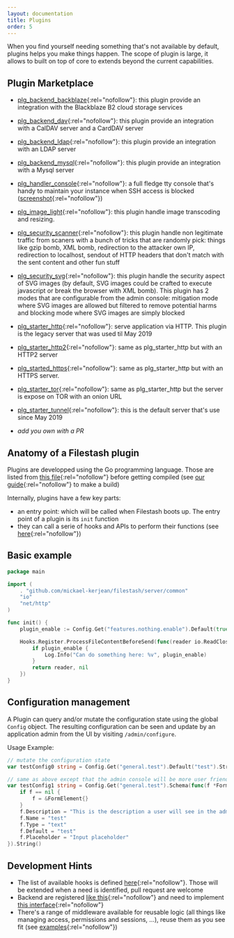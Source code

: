 ```yaml
---
layout: documentation
title: Plugins
order: 5
---
```


When you find yourself needing something that's not available by default, plugins helps you make things happen. The scope of plugin is large, it allows to built on top of core to extends beyond the current capabilities.

## Plugin Marketplace
- [plg_backend_backblaze](https://github.com/mickael-kerjean/filestash/tree/master/server/plugin/plg_backend_backblaze){:rel="nofollow"}: this plugin provide an integration with the Blackblaze B2 cloud storage services
- [plg_backend_dav](https://github.com/mickael-kerjean/filestash/tree/master/server/plugin/plg_backend_dav){:rel="nofollow"}: this plugin provide an integration with a CalDAV server and a CardDAV server
- [plg_backend_ldap](https://github.com/mickael-kerjean/filestash/tree/master/server/plugin/plg_backend_ldap){:rel="nofollow"}: this plugin provide an integration with an LDAP server
- [plg_backend_mysql](https://github.com/mickael-kerjean/filestash/tree/master/server/plugin/plg_backend_mysql){:rel="nofollow"}: this plugin provide an integration with a Mysql server
- [plg_handler_console](https://github.com/mickael-kerjean/filestash/tree/master/server/plugin/plg_handler_console){:rel="nofollow"}: a full fledge tty console that's handy to maintain your instance when SSH access is blocked ([screenshot](https://raw.githubusercontent.com/mickael-kerjean/filestash_images/master/screenshots/admin_tty.png){:rel="nofollow"})
- [plg_image_light](https://github.com/mickael-kerjean/filestash/tree/master/server/plugin/plg_image_light){:rel="nofollow"}: this plugin handle image transcoding and resizing.
- [plg_security_scanner](https://github.com/mickael-kerjean/filestash/tree/master/server/plugin/plg_security_scanner){:rel="nofollow"}: this plugin handle non legitimate traffic from scaners with a bunch of tricks that are randomly pick: things like gzip bomb, XML bomb, redirection to the attacker own IP, redirection to localhost, sendout of HTTP headers that don't match with the sent content and other fun stuff
- [plg_security_svg](https://github.com/mickael-kerjean/filestash/tree/master/server/plugin/plg_security_svg){:rel="nofollow"}: this plugin handle the security aspect of SVG images (by default, SVG images could be crafted to execute javascript or break the browser with XML bomb). This plugin has 2 modes that are configurable from the admin console: mitigation mode where SVG images are allowed but filtered to remove potential harms and blocking mode where SVG images are simply blocked
- [plg_starter_http](https://github.com/mickael-kerjean/filestash/tree/master/server/plugin/plg_starter_http){:rel="nofollow"}: serve application via HTTP. This plugin is the legacy server that was used til May 2019
- [plg_starter_http2](https://github.com/mickael-kerjean/filestash/tree/master/server/plugin/plg_starter_http2){:rel="nofollow"}: same as plg_starter_http but with an HTTP2 server
- [plg_started_https](https://github.com/mickael-kerjean/filestash/tree/master/server/plugin/plg_starter_https){:rel="nofollow"}: same as plg_starter_http but with an HTTPS server.
- [plg_starter_tor](https://github.com/mickael-kerjean/filestash/tree/master/server/plugin/plg_starter_tor){:rel="nofollow"}: same as plg_starter_http but the server is expose on TOR with an onion URL
- [plg_starter_tunnel](https://github.com/mickael-kerjean/filestash/tree/master/server/plugin/plg_starter_tunnel){:rel="nofollow"}: this is the default server that's use since May 2019

- *add you own with a PR*


## Anatomy of a Filestash plugin

Plugins are developped using the Go programming language. Those are listed from [this file](https://github.com/mickael-kerjean/filestash/blob/master/server/plugin/index.go){:rel="nofollow"} before getting compiled (see [our guide](https://github.com/mickael-kerjean/filestash/blob/master/CONTRIBUTING.md){:rel="nofollow"} to make a build)

Internally, plugins have a few key parts:
- an entry point: which will be called when Filestash boots up. The entry point of a plugin is its `init` function
- they can call a serie of hooks and APIs to perform their functions (see [here](https://github.com/mickael-kerjean/filestash/blob/master/server/common/plugin.go){:rel="nofollow"})

## Basic example

``` go
package main

import (
	. "github.com/mickael-kerjean/filestash/server/common"
	"io"
	"net/http"
)

func init() {
    plugin_enable := Config.Get("features.nothing.enable").Default(true).Bool()

    Hooks.Register.ProcessFileContentBeforeSend(func(reader io.ReadCloser, ctx *App, res *http.ResponseWriter, req *http.Request) (io.ReadCloser, error){
        if plugin_enable {
            Log.Info("Can do something here: %v", plugin_enable)
        }
        return reader, nil
    })
}
```

## Configuration management

A Plugin can query and/or mutate the configuration state using the global `Config` object. The resulting configuration can be seen and update by an application admin from the UI by visiting `/admin/configure`.

Usage Example:
``` go
// mutate the configuration state
var testConfig0 string = Config.Get("general.test").Default("test").String()

// same as above except that the admin console will be more user friendly
var testConfig1 string = Config.Get("general.test").Schema(func(f *FormElement) *FormElement {
	if f == nil {
		f = &FormElement{}
	}
    f.Description = "This is the description a user will see in the admin console"
	f.Name = "test"
	f.Type = "text"
    f.Default = "test"
    f.Placeholder = "Input placeholder"
}).String()
```

## Development Hints

- The list of available hooks is defined [here](https://github.com/mickael-kerjean/filestash/blob/master/server/common/plugin.go){:rel="nofollow"}. Those will be extended when a need is identified, pull request are welcome
- Backend are registered [like this](https://github.com/mickael-kerjean/filestash/blob/master/server/plugin/plg_backend_dav/index.go#L33){:rel="nofollow"} and need to implement [this interface](https://github.com/mickael-kerjean/filestash/blob/master/server/common/types.go#L10-L20){:rel="nofollow"}
- There's a range of middleware available for reusable logic (all things like managing access, permissions and sessions, ...), reuse them as you see fit (see [examples](https://github.com/mickael-kerjean/filestash/blob/master/server/main.go){:rel="nofollow"})

